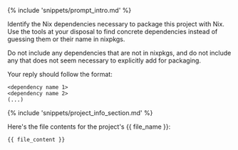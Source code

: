 {% include 'snippets/prompt_intro.md' %}

Identify the Nix dependencies necessary to package this project with Nix.
Use the tools at your disposal to find concrete dependencies instead of guessing them or their name in nixpkgs.

Do not include any dependencies that are not in nixpkgs, and do not include any that does not seem necessary to explicitly add for packaging.

Your reply should follow the format:
```text
<dependency name 1>
<dependency name 2>
(...)
```

{% include 'snippets/project_info_section.md' %}

Here's the file contents for the project's {{ file_name }}:
```text
{{ file_content }}
```
